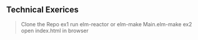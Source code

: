 ## Technical Exerices

> Clone the Repo
> ex1 run elm-reactor or elm-make Main.elm-make
> ex2 open index.html in browser
